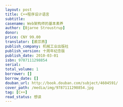 ```yaml
---
layout: post
title: C++程序设计语言
subtitle:
casename: Web架构师的基本素养
author: [Bjarne Stroustrup]
donor: 
price: CNY 99.00
translator: [裘宗燕]
publish_company: 机械工业出版社
publish_version: 十周年纪念版
publish_date: 2010-03-01
isbn: 9787111298854
serial: 
total_volume: 1
borrower: []
borrow_date: []
douban_url: http://book.douban.com/subject/4604591/
cover_path: /media/img/9787111298854.jpg
tag: [C++]
read_status: 想读
---
```

